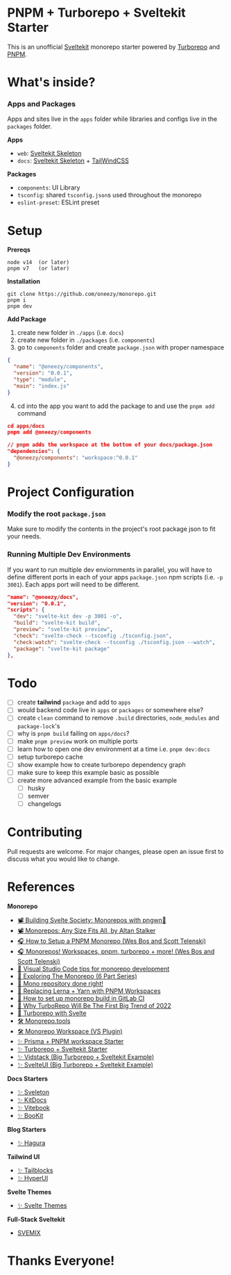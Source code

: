 # PNPM + Turborepo + Sveltekit Starter 

This is an unofficial [Sveltekit](https://kit.svelte.dev/) monorepo starter powered by [Turborepo](https://turborepo.org/) and [PNPM](https://pnpm.io/).

# What's inside?
### Apps and Packages

Apps and sites live in the `apps` folder while libraries and configs live in the `packages` folder.

**Apps**
- `web`: [Sveltekit Skeleton](https://kit.svelte.dev)
- `docs`: [Sveltekit Skeleton](https://kit.svelte.dev) + [TailWindCSS](https://tailwindcss.com/)
  
**Packages**
- `components`: UI Library
- `tsconfig`: shared `tsconfig.json`s used throughout the monorepo
- `eslint-preset`: ESLint preset

# Setup

**Prereqs**
```
node v14  (or later)
pnpm v7   (or later)
```

**Installation**
```
git clone https://github.com/oneezy/monorepo.git
pnpm i
pnpm dev
```

**Add Package**
1. create new folder in `./apps` (i.e. `docs`)
2. create new folder in `./packages` (i.e. `components`)
3. go to `components` folder and create `package.json` with proper namespace
```json
{
  "name": "@oneezy/components",
  "version": "0.0.1",
  "type": "module",
  "main": "index.js"
}
```
4. cd into the app you want to add the package to and use the `pnpm add` command
```json
cd apps/docs
pnpm add @oneezy/components

// pnpm adds the workspace at the bottom of your docs/package.json
"dependencies": {
  "@oneezy/components": "workspace:^0.0.1"
}
```

# Project Configuration

### Modify the root `package.json`

Make sure to modify the contents in the project's root package json to fit your needs.

### Running Multiple Dev Environments

If you want to run multiple dev enviornments in parallel, you will have to define different ports in each of your apps `package.json` npm scripts (i.e. `-p 3001`). Each apps port will need to be different.

```json
"name": "@oneezy/docs",
"version": "0.0.1",
"scripts": {
  "dev": "svelte-kit dev -p 3001 -o",
  "build": "svelte-kit build",
  "preview": "svelte-kit preview",
  "check": "svelte-check --tsconfig ./tsconfig.json",
  "check:watch": "svelte-check --tsconfig ./tsconfig.json --watch",
  "package": "svelte-kit package"
},
```

# Todo
- [ ] create **tailwind** `package` and add to `apps`
- [ ] would backend code live in `apps` or `packages` or somewhere else?
- [ ] create `clean` command to remove `.build` directories, `node_modules` and `package-lock`'s
- [ ] why is `pnpm build` failing on `apps/docs`?
- [ ] make `pnpm preview` work on multiple ports
- [ ] learn how to open one dev environment at a time i.e. `pnpm dev:docs`
- [ ] setup turborepo cache
- [ ] show example how to create turborepo dependency graph
- [ ] make sure to keep this example basic as possible
- [ ] create more advanced example from the basic example
  - [ ] husky
  - [ ] semver
  - [ ] changelogs

# Contributing

Pull requests are welcome. For major changes, please open an issue first to discuss what you would like to change.

# References

**Monorepo**
- [📽️ Building Svelte Society: Monorepos with pngwn🐧](https://youtu.be/gKxz7R9dX0w)
- [📽️ Monorepos: Any Size Fits All, by Altan Stalker](https://www.youtube.com/watch?v=elKsZvowdok)
- [🎧 How to Setup a PNPM Monorepo (Wes Bos and Scott Telenski)](https://syntax.fm/show/401/hasty-treat-how-to-setup-a-pnpm-monorepo)
- [🎧 Monorepos! Workspaces, pnpm, turborepo + more! (Wes Bos and Scott Telenski)](https://syntax.fm/show/426/monorepos-workspaces-pnpm-turborepo-more)
- [📖 Visual Studio Code tips for monorepo development](https://medium.com/rewrite-tech/visual-studio-code-tips-for-monorepo-development-with-multi-root-workspaces-and-extension-6b69420ecd12)
- [📖 Exploring The Monorepo (6 Part Series)](https://dev.to/jonlauridsen/series/12073)
- [📖 Mono repository done right!](https://blog.ghaiklor.com/2020/07/12/mono-repository-done-right/)
- [📖 Replacing Lerna + Yarn with PNPM Workspaces](https://www.raulmelo.dev/blog/replacing-lerna-and-yarn-with-pnpm-workspaces)
- [📖 How to set up monorepo build in GitLab CI](https://how-to.dev/how-to-set-up-monorepo-build-in-gitlab-ci)
- [📖 Why TurboRepo Will Be The First Big Trend of 2022](https://dev.to/swyx/why-turborepo-will-be-the-first-big-trend-of-2022-4gfj)
- [📖 Turborepo with Svelte](https://nenadkostic.com/blog/turborepo-sveltekit/)
- [🛠️ Monorepo.tools](https://monorepo.tools)
- [🛠️ Monorepo Workspace (VS Plugin)](https://marketplace.visualstudio.com/items?itemName=folke.vscode-monorepo-workspace)
- [✨ Prisma + PNPM workspace Starter](https://github.com/millsp/prisma-pnpm-workspace)
- [✨ Turborepo + Sveltekit Starter](https://github.com/Brisklemonade/turbosvelte)
- [✨ Vidstack (Big Turborepo + Sveltekit Example)](https://github.com/vidstack/vidstack)
- [✨ SvelteUI (Big Turborepo + Sveltekit Example)](https://github.com/svelteuidev/svelteui)

**Docs Starters**
- [✨ Sveleton](https://github.com/Brisklemonade/sveleton)
- [✨ KitDocs](https://github.com/svelteness/kit-docs)
- [✨ Vitebook](https://github.com/vitebook/vitebook)
- [✨ BooKit](https://vitebook.dev)

**Blog Starters**
- [✨ Hagura](https://github.com/sharu725/hagura-sveltekit)

**Tailwind UI**
- [✨ Tailblocks](https://tailblocks.cc/)
- [✨ HyperUI](https://www.hyperui.dev/)

**Svelte Themes**
- [✨ Svelte Themes](https://www.sveltethemes.dev/)

**Full-Stack Sveltekit**
- [SVEMIX](https://www.svemix.com/)


# Thanks Everyone!